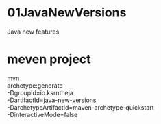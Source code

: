 # 01JavaNewVersions
Java new features

# meven project
mvn \
	archetype:generate \
	-DgroupId=io.ksrntheja \
	-DartifactId=java-new-versions \
	-DarchetypeArtifactId=maven-archetype-quickstart \
	-DinteractiveMode=false
	

